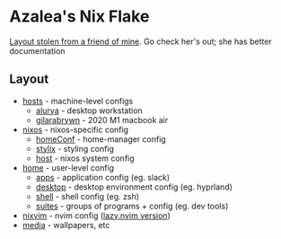 # Azalea's Nix Flake

[Layout stolen from a friend of mine](https://codeberg.org/awwpotato/nixos). Go check her's out; she has better documentation

## Layout
- [hosts](https://github.com/azaleacolburn/flake/tree/main/hosts) - machine-level configs
  - [alurya](https://github.com/azaleacolburn/flake/tree/main/hosts/alurya) - desktop workstation
  - [gilarabrywn](https://github.com/azaleacolburn/flake/tree/main/hosts/gilarabrywn) - 2020 M1 macbook air
- [nixos](https://github.com/azaleacolburn/flake/tree/main/nixos) - nixos-specific config
  - [homeConf](https://github.com/azaleacolburn/flake/tree/main/nixos/homeConf) - home-manager config
  - [stylix](https://github.com/azaleacolburn/flake/tree/main/nixos/stylix) - styling config
  - [host](https://github.com/azaleacolburn/flake/tree/main/nixos/host) - nixos system config
- [home](https://github.com/azaleacolburn/flake/tree/main/home) - user-level config
  - [apps](https://github.com/azaleacolburn/flake/tree/main/home/apps) - application config (eg. slack)
  - [desktop](https://github.com/azaleacolburn/flake/tree/main/home/desktop) - desktop environment config (eg. hyprland)
  - [shell](https://github.com/azaleacolburn/flake/tree/main/home/shell) - shell config (eg. zsh)
  - [suites](https://github.com/azaleacolburn/flake/tree/main/home/shell) - groups of programs + config (eg. dev tools)
- [nixvim](https://github.com/azaleacolburn/flake/tree/main/nixvim) - nvim config ([lazy.nvim version](https://github.com/azaleacolburn/.config/tree/main/nvim))
- [media](https://github.com/azaleacolburn/flake/tree/main/media) - wallpapers, etc
